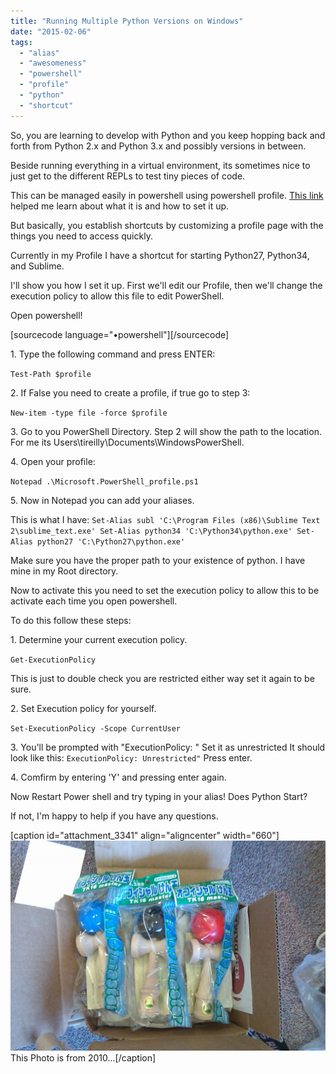 ```yaml
---
title: "Running Multiple Python Versions on Windows"
date: "2015-02-06"
tags: 
  - "alias"
  - "awesomeness"
  - "powershell"
  - "profile"
  - "python"
  - "shortcut"
---
```


So, you are learning to develop with Python and you keep hopping back and forth from Python 2.x and Python 3.x and possibly versions in between.

Beside running everything in a virtual environment, its sometimes nice to just get to the different REPLs to test tiny pieces of code.

This can be managed easily in powershell using powershell profile. [This link](http://www.howtogeek.com/126469/how-to-create-a-powershell-profile/ "Thanks Think Geek!") helped me learn about what it is and how to set it up.

But basically, you establish shortcuts by customizing a profile page with the things you need to access quickly.

Currently in my Profile I have a shortcut for starting Python27, Python34, and Sublime.

I'll show you how I set it up. First we'll edit our Profile, then we'll change the execution policy to allow this file to edit PowerShell.

Open powershell!

\[sourcecode language="•powershell"\]\[/sourcecode\]

1\. Type the following command and press ENTER:

`Test-Path $profile`

2\. If False you need to create a profile, if true go to step 3:

`New-item -type file -force $profile`

3\. Go to you PowerShell Directory. Step 2 will show the path to the location. For me its Users\\tireilly\\Documents\\WindowsPowerShell.

4\. Open your profile:

`Notepad .\Microsoft.PowerShell_profile.ps1`

5\. Now in Notepad you can add your aliases.

This is what I have: `Set-Alias subl 'C:\Program Files (x86)\Sublime Text 2\sublime_text.exe' Set-Alias python34 'C:\Python34\python.exe' Set-Alias python27 'C:\Python27\python.exe'`

Make sure you have the proper path to your existence of python. I have mine in my Root directory.

Now to activate this you need to set the execution policy to allow this to be activate each time you open powershell.

To do this follow these steps:

1\. Determine your current execution policy.

`Get-ExecutionPolicy`

This is just to double check you are restricted either way set it again to be sure.

2\. Set Execution policy for yourself.

`Set-ExecutionPolicy -Scope CurrentUser`

3\. You'll be prompted with "ExecutionPolicy: " Set it as unrestricted It should look like this: `ExecutionPolicy: Unrestricted"` Press enter.

4\. Comfirm by entering 'Y' and pressing enter again.

Now Restart Power shell and try typing in your alias! Does Python Start?

If not, I'm happy to help if you have any questions.

\[caption id="attachment\_3341" align="aligncenter" width="660"\]![This Photo is from 2010... Just saying](images/IMAG0179-1024x683.jpg) This Photo is from 2010...\[/caption\]
